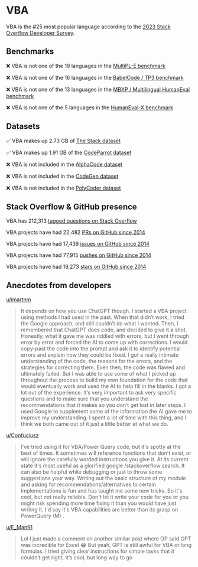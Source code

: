 # VBA

VBA is the #25 most popular language according to the [2023 Stack Overflow Developer Survey](https://survey.stackoverflow.co/2023/#section-most-popular-technologies-programming-scripting-and-markup-languages).

## Benchmarks

❌ VBA is not one of the 19 languages in the [MultiPL-E benchmark](https://blog.continue.dev/an-introduction-to-code-llm-benchmarks-for-software-engineers/#:~:text=couple%20notable%20mentions-,4.%20MultiPL%2DE,-Creator%3A%20Northeastern)

❌ VBA is not one of the 16 languages in the [BabelCode / TP3 benchmark](https://blog.continue.dev/an-introduction-to-code-llm-benchmarks-for-software-engineers/#:~:text=amazon%2Dscience/mxeval-,12.%20BabelCode%20/%20TP3,-Creator%3A%20Google)

❌ VBA is not one of the 13 languages in the [MBXP / Multilingual HumanEval benchmark](https://blog.continue.dev/an-introduction-to-code-llm-benchmarks-for-software-engineers/#:~:text=11.%20MBXP%20/%20Multilingual%20HumanEval)

❌ VBA is not one of the 5 languages in the [HumanEval-X benchmark](https://blog.continue.dev/an-introduction-to-code-llm-benchmarks-for-software-engineers/#:~:text=Some%20multilingual%C2%A0benchmarks-,10.%20HumanEval%2DX,-Creator%3A%20Tsinghua)

## Datasets

✅ VBA makes up 2.73 GB of [The Stack dataset](https://arxiv.org/abs/2211.15533)

✅ VBA makes up 1.91 GB of the [CodeParrot dataset](https://huggingface.co/datasets/codeparrot/github-code)

❌ VBA is not included in the [AlphaCode dataset](https://arxiv.org/abs/2203.07814)

❌ VBA is not included in the [CodeGen dataset](https://arxiv.org/abs/2203.13474)

❌ VBA is not included in the [PolyCoder dataset](https://arxiv.org/abs/2202.13169)

## Stack Overflow & GitHub presence

VBA has 212,313 [tagged questions on Stack Overflow](https://stackoverflow.com/tags)

VBA projects have had 22,482 [PRs on GitHub since 2014](https://madnight.github.io/githut/#/pull_requests/2023/3)

VBA projects have had 17,439 [issues on GitHub since 2014](https://madnight.github.io/githut/#/issues/2023/3)

VBA projects have had 77,915 [pushes on GitHub since 2014](https://madnight.github.io/githut/#/pushes/2023/3)

VBA projects have had 19,273 [stars on GitHub since 2014](https://madnight.github.io/githut/#/stars/2023/3)

## Anecdotes from developers

[u/imartnm](https://www.reddit.com/r/vba/comments/108zy8k/comment/j3zcukr/?utm_source=share&utm_medium=web2x&context=3)
> It depends on how you use ChatGPT though. I started a VBA project using methods I had used in the past. When that didn’t work, I tried the Google approach, and still couldn’t do what I wanted. Then, I remembered that ChatGPT does code, and decided to give it a shot. Honestly, what it gave me was riddled with errors, but I went through error by error and forced the AI to come up with corrections. I would copy-past the code into the prompt and ask it to identify potential errors and explain how they could be fixed. I got a really intimate understanding of the code, the reasons for the errors, and the strategies for correcting them. Even then, the code was flawed and ultimately failed. But I was able to use some of what I picked up throughout the process to build my own foundation for the code that would eventually work and used the AI to help fill in the blanks. I got a lot out of the experience. It’s very important to ask very specific questions and to make sure that you understand the recommendations that it makes so you don’t get lost in later steps. I used Google to supplement some of the information the AI gave me to improve my understanding. I spent a lot of time with this thing, and I think we both came out of it just a little better at what we do.

[u/Confuciusz](https://www.reddit.com/r/vba/comments/108zy8k/comment/j3wn54u/?utm_source=share&utm_medium=web2x&context=3)
> I've tried using it for VBA/Power Query code, but it's spotty at the best of times. It sometimes will reference functions that don't exist, or will ignore the carefully worded instructions you give it. At its current state it's most useful as a glorified google /stackoverflow search. It can also be helpful while debugging or just to throw some suggestions your way. Writing out the basic structure of my module and asking for recommendations/alternatives to certain implementations is fun and has taught me some new tricks. So it's cool, but not really reliable. Don't let it write your code for you or you might risk spending more time fixing it than you would have just writing it. I'd say it's VBA capabilities are better than its grasp on PowerQuery (M) .

[u/E_Man91](https://www.reddit.com/r/vba/comments/123zuo6/comment/je3ixwy/?utm_source=share&utm_medium=web2x&context=3)
> Lol I just made a comment on another similar post where OP said GPT was incredible for Excel 😂 But yeah, GPT is still awful for VBA or long formulas. I tried giving clear instructions for simple tasks that it couldn’t get right. It’s cool, but long way to go